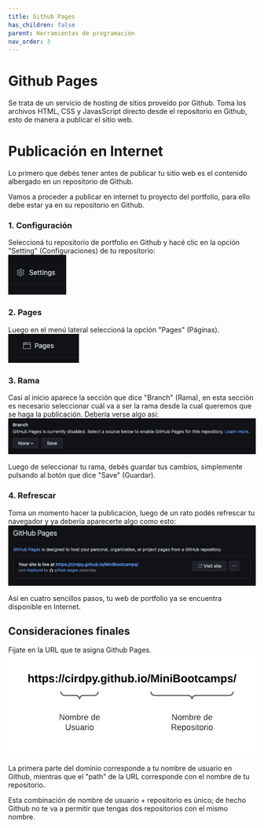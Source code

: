 ```yaml
---
title: Github Pages
has_children: false
parent: Herramientas de programación
nav_order: 3
---
```


# Github Pages

Se trata de un servicio de hosting de sitios proveído por Github. Toma los archivos HTML, CSS y JavasScript directo desde el repositorio en Github, esto de manera a publicar el sitio web.

# Publicación en Internet

Lo primero que debés tener antes de publicar tu sitio web es el contenido albergado en un repositorio de Github.

Vamos a proceder a publicar en internet tu proyecto del portfolio, para ello debe estar ya en su repositorio en Github.

### 1. Configuración
Seleccioná tu repositorio de portfolio en Github y hacé clic en la opción "Setting" (Configuraciones) de tu repositorio:
<br>
![configuraciones](images/settings.png)

### 2. Pages
Luego en el menú lateral seleccioná la opción "Pages" (Páginas).
<br>
![pages](images/pages.png)

### 3. Rama
Casi al inicio aparece la sección que dice "Branch" (Rama), en esta sección es necesario seleccionar cuál va a ser la rama desde la cual queremos que se haga la publicación. Debería verse algo así:
![rama](images/branch.png)

Luego de seleccionar tu rama, debés guardar tus cambios, simplemente pulsando al botón que dice "Save" (Guardar).

### 4. Refrescar
Toma un momento hacer la publicación, luego de un rato podés refrescar tu navegador y ya debería aparecerte algo como esto:
![github pages](images/github-pages.png)

Así en cuatro sencillos pasos, tu web de portfolio ya se encuentra disponible en Internet.


## Consideraciones finales

Fijate en la URL que te asigna Github Pages.
![url github pages](images/url-github-pages.png)

La primera parte del dominio corresponde a tu nombre de usuario en Github, mientras que el "path" de la URL corresponde con el nombre de tu repositorio.

Esta combinación de nombre de usuario + repositorio es único; de hecho Github no te va a permitir que tengas dos repositorios con el mismo nombre.
